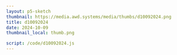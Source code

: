 ```yaml
---
layout: p5-sketch
thumbnail: https://media.awd.systems/media/thumbs/d10092024.png
title: d10092024
date: 2024-10-09
thumbnail_local: thumb.png

script: /code/d10092024.js
---
```

